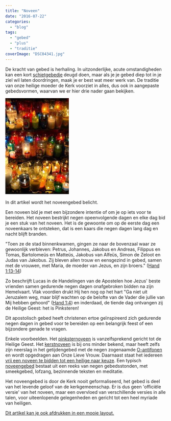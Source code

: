 ```yaml
---
title: "Noveen"
date: "2016-07-22"
categories: 
  - "blog"
tags: 
  - "gebed"
  - "plus"
  - "traditie"
coverImage: "DSC04341.jpg"
---
```


De kracht van gebed is herhaling. In uitzonderlijke, acute omstandigheden kan een kort [schietgebedje](http://www.geestvangebed.nl/index.php?option=com_content&task=view&id=128&Itemid=41) deugd doen, maar als je je gebed diep tot in je ziel wil laten doordringen, maak je er best wat meer werk van. De traditie van onze heilige moeder de Kerk voorziet in alles, dus ook in aangepaste gebedsvormen, waarvan we er hier drie nader gaan bekijken.

![church-candles](images/church-candles-199x300.jpg)

In dit artikel wordt het noveengebed belicht.

Een noveen bid je met een bijzondere intentie of om je op iets voor te bereiden. Het noveen bestrijkt negen opeenvolgende dagen en elke dag bid je een stuk van het noveen. Het is de gewoonte om op de eerste dag een noveenkaars te ontsteken, dat is een kaars die negen dagen lang dag en nacht blijft branden.

"Toen ze de stad binnenkwamen, gingen ze naar de bovenzaal waar ze gewoonlijk verbleven: Petrus, Johannes, Jakobus en Andreas, Filippus en Tomas, Bartolomeüs en Matteüs, Jakobus van Alfeüs, Simon de Zeloot en Judas van Jakobus. Zij bleven allen trouw en eensgezind in gebed, samen met de vrouwen, met Maria, de moeder van Jezus, en zijn broers." ([Hand 1:13-14](http://www.willibrordbijbel.nl/index.php?p=page&i=67761,67774))

Zo beschrijft Lucas in de Handelingen van de Apostelen hoe Jezus' beste vrienden samen gedurende negen dagen onafgebroken bidden na zijn Hemelvaart. Vlak voordien drukt Hij hen nog op het hart "Ga niet uit Jeruzalem weg, maar blijf wachten op de belofte van de Vader die jullie van Mij hebben gehoord" ([Hand 1:4](http://www.willibrordbijbel.nl/index.php?p=page&i=67761,67774)) en inderdaad, de tiende dag ontvangen zij de Heilige Geest: het is Pinksteren!

Dit apostolisch gebed heeft christenen ertoe geïnspireerd zich gedurende negen dagen in gebed voor te bereiden op een belangrijk feest of een bijzondere genade te vragen.

Enkele voorbeelden. Het [pinksternoveen](http://gebeden-site.jouwweb.nl/novenen/pinksternoveen-1) is vanzelfsprekend gericht tot de Heilige Geest. Het [kerstnoveen](http://gebeden-site.jouwweb.nl/novenen/kerstnoveen-voor-de-vrede) is bij ons minder bekend, maar heeft zelfs zijn neerslag in het getijdengebed met de negen zogenaamde [O-antifonen](http://www.adventtijd.nl/o_antifonen.htm) en wordt opgedragen aan Onze Lieve Vrouw. Daarnaast staat het iedereen [vrij een noveen te bidden tot een heilige naar keuze](/blog/noveen-voor-profetie-in-de-kerk/). Een typisch [noveengebed](http://users.telenet.be/katholieke-informatie/Novenen.html) bestaat uit een reeks van negen gebedsstonden, met smeekgebed, lofzang, bezinnende teksten en meditatie.

Het noveengebed is door de Kerk nooit geformaliseerd, het gebed is deel van het levende geloof van de kerkgemeenschap. Er is dus geen 'officiële versie' van het noveen, maar een overvloed van verschillende versies in alle talen, voor uiteenlopende gelegenheden en gericht tot een heel myriade van heiligen.

[Dit artikel kan je ook afdrukken in een mooie layout.](/portfolio/getijdengebed-rozenkrans-noveen/)
